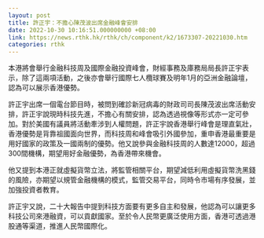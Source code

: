 ```yaml
---
layout: post
title: 許正宇：不擔心陳茂波出席金融峰會安排
date: 2022-10-30 10:16:51.000000000 +08:00
link: https://news.rthk.hk/rthk/ch/component/k2/1673307-20221030.htm
categories: rthk
---
```


本港將會舉行金融科技周及國際金融投資峰會，財經事務及庫務局局長許正宇表示，除了這兩項活動，之後亦會舉行國際七人欖球賽及明年1月的亞洲金融論壇，認為可以展示香港優勢。

許正宇出席一個電台節目時，被問到確診新冠病毒的財政司司長陳茂波出席活動安排，許正宇說現時科技先進，不擔心有關安排，認為透過視像等形式亦一定可參加。對於美國有議員將活動牽涉到人權問題，許正宇說香港舉行峰會是理直氣壯，香港優勢是背靠祖國面向世界，而科技周和峰會吸引外國參加，重申香港最重要是用好國家的政策及一國兩制的優勢。他又說參與金融科技周的人數達12000，超過300間機構，期望用好金融優勢，為香港帶來機會。

他又提到本港正就虛擬貨幣立法，將監管相關平台，期望減低利用虛擬貨幣洗黑錢的風險，亦期望以規管金融機構的模式，監管交易平台，同時令巿場有序發展，並加強投資者教育。

許正宇又說，二十大報告中提到科技方面要有更多自主和發展，他認為可以讓更多科技公司來港融資，可以貢獻國家。至於令人民幣更廣泛使用方面，香港可透過港股通等渠道，推進人民幣國際化。
